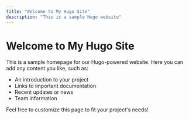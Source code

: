 ```yaml
---
title: "Welcome to My Hugo Site"
description: "This is a sample Hugo website"
---
```


# Welcome to My Hugo Site

This is a sample homepage for our Hugo-powered website. Here you can add any content you like, such as:

- An introduction to your project
- Links to important documentation
- Recent updates or news
- Team information

Feel free to customize this page to fit your project's needs!
